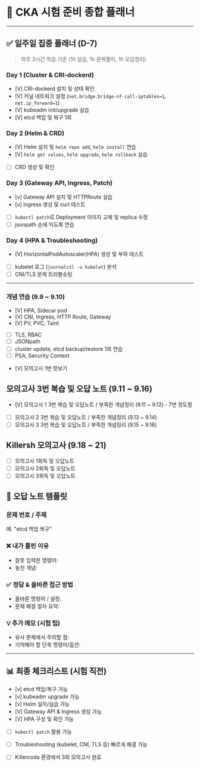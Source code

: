 # 📅 CKA 시험 준비 종합 플래너 
---

## ✅ 일주일 집중 플래너 (D-7)

> 하루 3시간 학습 기준 (1h 실습, 1h 문제풀이, 1h 오답정리)

### Day 1 (Cluster & CRI-dockerd)
- [V] CRI-dockerd 설치 및 상태 확인
- [V] 커널 네트워크 설정 (`net.bridge.bridge-nf-call-iptables=1`, `net.ip_forward=1`)
- [V] kubeadm init/upgrade 실습
- [V] etcd 백업 및 복구 1회

### Day 2 (Helm & CRD)
- [V] Helm 설치 및 `helm repo add`, `helm install` 연습
- [V] `helm get values`, `helm upgrade`, `helm rollback` 실습
- [ ] CRD 생성 및 확인

### Day 3 (Gateway API, Ingress, Patch)
- [v] Gateway API 설치 및 HTTPRoute 실습
- [v] Ingress 생성 및 curl 테스트
- [ ] `kubectl patch`로 Deployment 이미지 교체 및 replica 수정
- [ ] jsonpath 손에 익도록 연습

### Day 4 (HPA & Troubleshooting)
- [V] HorizontalPodAutoscaler(HPA) 생성 및 부하 테스트
- [ ] kubelet 로그 (`journalctl -u kubelet`) 분석
- [ ] CNI/TLS 문제 트러블슈팅

---

### 개념 연습 (9.9 ~ 9.10)
- [V] HPA, Sidecar pod
- [V] CNI, Ingress, HTTP Route, Gateway
- [V] PV, PVC, Taint
- [ ] TLS, RBAC
- [ ] JSONpath
- [ ] cluster update, etcd backup/restore 1회 연습
- [ ] PSA, Security Context
- [V] 모의고사 1번 맛보기 

## 모의고사 3번 복습 및 오답 노트 (9.11 ~ 9.16)

- [V] 모의고사 1 3번 복습 및 오답노트 / 부족한 개념정리 (9.11 ~ 9.12) - 7번 정도함
- [ ] 모의고사 2 3번 복습 및 오답노트 / 부족한 개념정리 (9.13 ~ 9.14)
- [ ] 모의고사 3 3번 복습 및 오답노트 / 부족한 개념정리 (9.15 ~ 9.16)

## Killersh 모의고사 (9.18 ~ 21)

- [ ] 모의고사 1회독 및 오답노트 
- [ ] 모의고사 2회독 및 오답노트
- [ ] 모의고사 3회독 및 오답노트

## 📝 오답 노트 템플릿

### 문제 번호 / 주제
예: "etcd 백업 복구"

### ❌ 내가 틀린 이유
- 잘못 입력한 명령어:  
- 놓친 개념:  

### ✅ 정답 & 올바른 접근 방법
- 올바른 명령어 / 설정:  
- 문제 해결 절차 요약:  

### 💡 추가 메모 (시험 팁)
- 유사 문제에서 주의할 점:  
- 기억해야 할 단축 명령어/옵션:  

---

## 📊 최종 체크리스트 (시험 직전)
- [v] etcd 백업/복구 가능
- [v] kubeadm upgrade 가능
- [v] Helm 설치/실습 가능
- [V] Gateway API & Ingress 생성 가능
- [V] HPA 구성 및 확인 가능
- [ ] `kubectl patch` 활용 가능
- [ ] Troubleshooting (kubelet, CNI, TLS 등) 빠르게 해결 가능
- [ ] Killercoda 환경에서 3회 모의고사 완료


